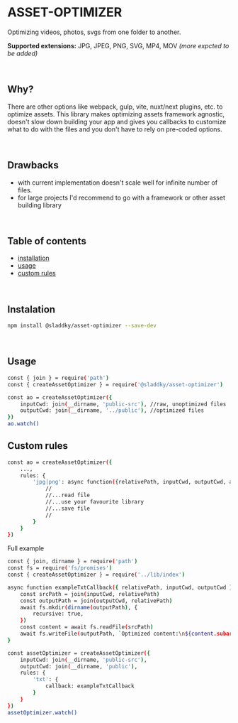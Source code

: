 # ASSET-OPTIMIZER

Optimizing videos, photos, svgs from one folder to another.

**Supported extensions:** JPG, JPEG, PNG, SVG, MP4, MOV *(more expcted to be added)*

<br>

## Why?
There are other options like webpack, gulp, vite, nuxt/next plugins, etc. to optimize assets. This library makes optimizing assets framework agnostic, doesn't slow down building your app and gives you callbacks to customize what to do with the files and you don't have to rely on pre-coded options.

<br>

## Drawbacks
- with current implementation doesn't scale well for infinite number of files.
- for large projects I'd recommend to go with a framework or other asset building library

<br>

## Table of contents
* [installation](#installation)
* [usage](#usage)
* [custom rules](#custom-rules)


<br>


<a name="installation"></a>
## Instalation
```sh
npm install @sladdky/asset-optimizer --save-dev
```

<br>

<a name="usage"></a>
## Usage
```sh
const { join } = require('path')
const { createAssetOptimizer } = require('@sladdky/asset-optimizer')

const ao = createAssetOptimizer({
    inputCwd: join(__dirname, 'public-src'), //raw, unoptimized files
    outputCwd: join(__dirname, '../public'), //optimized files
})
ao.watch()
```

## Custom rules
```sh
const ao = createAssetOptimizer({
    ...,
    rules: {
        'jpg|png': async function({relativePath, inputCwd, outputCwd, additionalData}: AssetOptimizerRuleArgument) {
            //
            //...read file
            //...use your favourite library
            //...save file
            //
        }
    }
})
```
Full example
```sh
const { join, dirname } = require('path')
const fs = require('fs/promises')
const { createAssetOptimizer } = require('../lib/index')

async function exampleTxtCallback({ relativePath, inputCwd, outputCwd }) {
    const srcPath = join(inputCwd, relativePath)
    const outputPath = join(outputCwd, relativePath)
    await fs.mkdir(dirname(outputPath), {
        recursive: true,
    })
    const content = await fs.readFile(srcPath)
    await fs.writeFile(outputPath, `Optimized content:\n${content.subarray(0,10)}`)
}

const assetOptimizer = createAssetOptimizer({
    inputCwd: join(__dirname, 'public-src'),
    outputCwd: join(__dirname, 'public'),
    rules: {
        'txt': {
            callback: exampleTxtCallback
        }
    }
})
assetOptimizer.watch()
```
